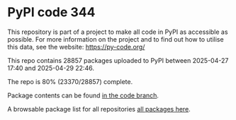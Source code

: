 # PyPI code 344

This repository is part of a project to make all code in PyPI as accessible as possible. For more information 
on the project and to find out how to utilise this data, see the website: https://py-code.org/

This repo contains 28857 packages uploaded to PyPI between 
2025-04-27 17:40 and 2025-04-29 22:46.

The repo is 80% (23370/28857) complete.

Package contents can be found [in the code branch](https://github.com/pypi-data/pypi-mirror-344/tree/code/packages).

A browsable package list for all repositories [all packages here](https://py-code.org/repositories/pypi-mirror-344).


